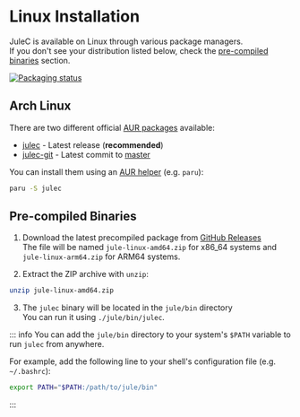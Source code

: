 # Linux Installation

JuleC is available on Linux through various package managers.<br>
If you don't see your distribution listed below, check the [pre-compiled binaries](#pre-compiled-binaries) section.

[![Packaging status](https://repology.org/badge/vertical-allrepos/julec.svg)](https://repology.org/project/julec/versions)

## Arch Linux

There are two different official [AUR packages](https://aur.archlinux.org/packages/?O=0&SeB=nd&K=julec&outdated=&SB=n&SO=a&PP=50&do_Search=Go) available:

- [julec](https://aur.archlinux.org/packages/julec) - Latest release (**recommended**)
- [julec-git](https://aur.archlinux.org/packages/julec-git) - Latest commit to [master](https://github.com/julelang/jule/tree/master)

You can install them using an [AUR helper](https://wiki.archlinux.org/title/AUR_helpers) (e.g. `paru`):

```bash
paru -S julec
```

## Pre-compiled Binaries

1. Download the latest precompiled package from [GitHub Releases](https://github.com/julelang/jule/releases/latest)<br>
The file will be named `jule-linux-amd64.zip` for x86_64 systems and `jule-linux-arm64.zip` for ARM64 systems.

2. Extract the ZIP archive with `unzip`:
```bash
unzip jule-linux-amd64.zip
```

3. The `julec` binary will be located in the `jule/bin` directory<br>
You can run it using `./jule/bin/julec`.

::: info
You can add the `jule/bin` directory to your system's `$PATH` variable to run `julec` from anywhere.

For example, add the following line to your shell's configuration file (e.g. `~/.bashrc`):
```bash
export PATH="$PATH:/path/to/jule/bin"
```
:::
